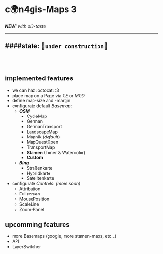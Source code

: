 c:earth_africa:n4gis-Maps 3
==============
***NEW!*** *with ol3-taste*

---
####**state:** :wrench:`under construction`:nut_and_bolt:
---

<br><br>

implemented features
----------------

- we can haz :octocat: :3
- place map on a Page via *CE* or *MOD*
- define map-size and -margin
- configurate default *Basemap*:
    - ***OSM***
        - CycleMap
        - German
        - GermanTransport
        - LandscapeMap
        - Mapnik (*default*)
        - MapQuestOpen
        - TransportMap
        - **Stamen** (Toner & Watercolor)
        - **Custom**
    - ***Bing***
        - Straßenkarte
        - Hybridkarte
        - Satelitenkarte
- configurate *Controls*: *(more soon)*
    - Attribution
    - Fullscreen
    - MousePosition
    - ScaleLine
    - Zoom-Panel


upcomming features
--------------------

- more Basemaps (google, more stamen-maps, etc...)
- API
- LayerSwitcher

